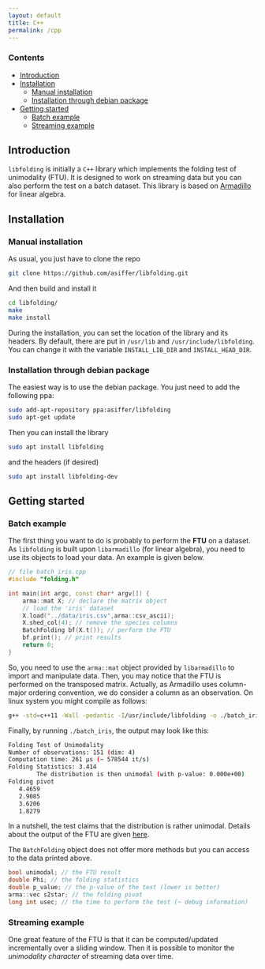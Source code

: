 ```yaml
---
layout: default
title: C++
permalink: /cpp
---
```


### Contents

- <a href="#introduction">Introduction</a>
- <a href="#installation">Installation</a>
   - <a href="#manual_installation">Manual installation</a>
   - <a href="#debian">Installation through debian package</a>
- <a href="#getting_started">Getting started</a>
   - <a href="#batch_example">Batch example</a>
   - <a href="#streaming_example">Streaming example</a>

## Introduction
<a name="introduction"></a> 

`libfolding` is initially a `C++` library which implements the folding test of unimodality (FTU). It is designed to work on streaming data but you can also perform the test on a batch dataset. This library is based on [Armadillo](http://arma.sourceforge.net/) for linear algebra.

## Installation
<a name="installation"></a> 

### Manual installation
<a name="manual_installation"></a> 

As usual, you just have to clone the repo
```bash
git clone https://github.com/asiffer/libfolding.git
```
And then build and install it
```bash
cd libfolding/
make
make install
```
During the installation, you can set the location of the library and its headers.
By default, there are put in `/usr/lib` and `/usr/include/libfolding`. You can change it with the variable `INSTALL_LIB_DIR` and
`INSTALL_HEAD_DIR`.

### Installation through debian package
<a name="debian"></a> 

The easiest way is to use the debian package. You just need to add the following ppa:
```bash
sudo add-apt-repository ppa:asiffer/libfolding
sudo apt-get update
```
Then you can install the library
```bash
sudo apt install libfolding
```
and the headers (if desired)
```bash
sudo apt install libfolding-dev
```

## Getting started
<a name="getting_started"></a> 

### Batch example
<a name="batch_example"></a> 

The first thing you want to do is probably to perform the **FTU** on a dataset. As `libfolding` is built upon `libarmadillo` (for linear algebra), you need to use its objects to load your data. An example is given below.

```c++
// file batch_iris.cpp
#include "folding.h"

int main(int argc, const char* argv[]) {
    arma::mat X; // declare the matrix object
    // load the 'iris' dataset
    X.load("../data/iris.csv",arma::csv_ascii); 
    X.shed_col(4); // remove the species columns
    BatchFolding bf(X.t()); // perform the FTU
    bf.print(); // print results
    return 0;
}
```

So, you need to use the `arma::mat` object provided by `libarmadillo` to import and manipulate data. Then, you may notice that the FTU is performed on the transposed matrix. Actually, as Armadillo uses column-major ordering convention, we do consider a column as an observation. On linux system you might compile as follows:

```bash
g++ -std=c++11 -Wall -pedantic -I/usr/include/libfolding -o ./batch_iris  ./batch_iris.cpp -lfolding -larmadillo
```

Finally, by running `./batch_iris`, the output may look like this:
```bash
Folding Test of Unimodality
Number of observations: 151 (dim: 4)
Computation time: 261 µs (~ 578544 it/s)
Folding Statistics: 3.414
        The distribution is then unimodal (with p-value: 0.000e+00)
Folding pivot
   4.4659
   2.9085
   3.6206
   1.8279
```

In a nutshell, the test claims that the distribution is rather unimodal. Details about the output of the FTU are given <a href="{{ site.baseurl }}/unimodality-testing#output">here</a>.

The `BatchFolding` object does not offer more methods but you can access to the data printed above.

```cpp
bool unimodal; // the FTU result
double Phi; // the folding statistics
double p_value; // the p-value of the test (lower is better)
arma::vec s2star; // the folding pivot
long int usec; // the time to perform the test (~ debug information)
```


### Streaming example
<a name="streaming_example"></a> 

One great feature of the FTU is that it can be computed/updated incrementally over a sliding window. Then it is possible to monitor the *unimodality character* of streaming data over time.